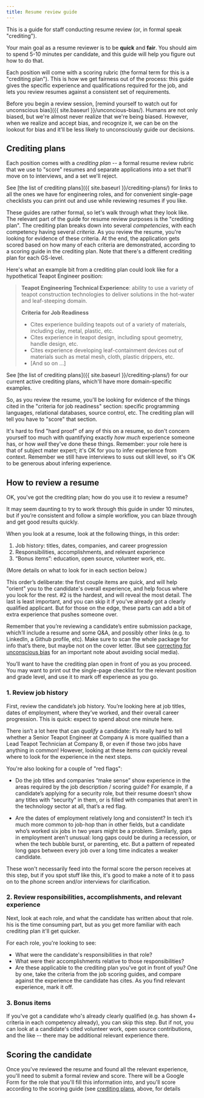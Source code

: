 ```yaml
---
title: Resume review guide
---
```


This is a guide for staff conducting resume review (or, in formal speak "crediting").

Your main goal as a resume reviewer is to be **quick** and **fair**. You should aim to spend 5-10 minutes per
candidate, and this guide will help you figure out how to do that.

Each position will come with a scoring rubric (the formal term for this is a "crediting plan"). This is how we get fairness out of the process: this guide gives the specific experience and qualifications required for the job, and lets you review resumes against a consistent set of requirements.

Before you begin a review session, [remind yourself to watch out for unconscious bias]({{ site.baseurl }}/unconcious-bias/). Humans are not only biased, but we're almost never realize that we're being biased. However, when we realize and accept bias, and recognize it, we can be on the lookout for bias and it'll be less likely to unconsciously guide our decisions.

## Crediting plans

Each position comes with a *crediting plan* -- a formal resume review rubric that we use to "score" resumes and separate applications into a set that'll move on to interviews, and a set we'll reject. 

See [the list of crediting plans]({{ site.baseurl }}/crediting-plans/) for links to all the ones we have for engineering roles, and for convenient single-page checklists you can print out and use while reviewing resumes if you like.

These guides are rather formal, so let's walk through what they look like. The relevant part of the guide for resume review purposes is the "crediting plan". The crediting plan breaks down into several *competencies*, with each competency having several *criteria*. As you review the resume, you're looking for evidence of these criteria. At the end, the application gets scored based on how many of each criteria are demonstrated, according to a scoring guide in the crediting plan. Note that there's a different crediting plan for each GS-level.

Here's what an example bit from a crediting plan could look like for a hypothetical Teapot Engineer position:

> **Teapot Engineering Technical Experience**: ability to use a variety of teapot construction technologies to deliver solutions in the  hot-water and leaf-steeping domain.
>
> **Criteria for Job Readiness**
> * Cites experience building teapots out of a variety of materials, including clay, metal, plastic, etc.
> * Cites experience in teapot design, including spout geometry, handle design, etc.
> * Cites experience developing leaf-containment devices out of materials such as metal mesh, cloth, plastic drippers, etc.
> * [And so on ...]
>
See [the list of crediting plans]({{ site.baseurl }}/crediting-plans/) for our current active crediting plans, which'll have more domain-specific examples.

So, as you review the resume, you'll be looking for evidence of the things cited in the "criteria for job readiness" section: specific programming languages, relational databases, source control, etc. The crediting plan will tell you have to "score" that section.

It's hard to find "hard proof" of any of this on a resume, so don't concern yourself too much with quantifying exactly *how much* experience someone has, or how *well* they've done these things. Remember: your role here is that of subject mater expert; it's OK for you to infer experience from context. Remember we still have interviews to suss out skill level, so it's OK to be generous about infering experience.

## How to review a resume

OK, you've got the crediting plan; how do you use it to review a resume?

It may seem daunting to try to work through this guide in under 10
minutes, but if you’re consistent and follow a simple workflow, you can
blaze through and get good results quickly. 

When you look at a resume, look at the following things, in this order:

1.  Job history: titles, dates, companies, and career progression
2.  Responsibilities, accomplishments, and relevant experience
3.  “Bonus items”: education, open source, volunteer work, etc.

(More details on what to look for in each section below.)

This order’s deliberate: the first couple items are quick, and will help "orient" you to the candidate's overall experience, and help focus where you look for the rest. \#2 is the hardest, and will reveal the most detail. The last is least important, and you can skip it if you've already got a clearly qualified applicant. But for those on the edge, these parts can add a bit of extra experience that pushes someone over.

Remember that you’re reviewing a candidate’s entire submission package, which’ll include a resume and some Q&A, and possibly other links (e.g. to LinkedIn, a Github profile, etc). Make sure to scan the whole package for info that’s there, but maybe not on the cover letter. (But see [correcting for unconscious bias](./unconcious-bias.md) for an important note about avoiding social media).

You’ll want to have the crediting plan open in front of you as you proceed. You may want to print out the single-page checklist for the relevant position and grade level, and use it to mark off experience as you go.

### 1. Review job history 

First, review the candidate’s job history. You’re looking here at job
titles, dates of employment, where they’ve worked, and their overall
career progression. This is quick: expect to spend about one minute
here.

There isn’t a lot here that can *qualify* a candidate: it’s really hard
to tell whether a Senior Teapot Engineer at Company A is more qualified
than a Lead Teapot Technician at Company B, or even if those two jobs
have anything in common! However, looking at these items *can* quickly
reveal where to look for the experience in the next steps.

You're also looking for a couple of "red flags":

- Do the job titles and companies “make sense” show experience in the areas
  required by the job description / scoring guide? For example, if a candidate’s
  applying for a security role, but their resume doesn’t show any titles with
  “security” in them, or is filled with companies that aren’t in the technology
  sector at all, that’s a red flag.

- Are the dates of employment relatively long and consistent? In tech
  it’s much more common to job-hop than in other fields, but a
  candidate who’s worked six jobs in two years might be a problem.
  Similarly, gaps in employment aren’t unusual: long gaps could be
  during a recession, or when the tech bubble burst, or
  parenting, etc. But a pattern of repeated long gaps between every
  job over a long time indicates a weaker candidate.

These won't necessarily feed into the formal score the person receives at this step, but if you spot stuff like this, it's good to make a note of it to pass on to the phone screen and/or interviews for clarification.

### 2. Review responsibilities, accomplishments, and relevant experience

Next, look at each role, and what the candidate has written about that
role. his is the time consuming part, but as you get more familiar with each crediting plan it'll get quicker. 

For each role, you're looking to see:

- What were the candidate's responsibilities in that role?
- What were their accomplishments relative to those responsibilities?
- Are these applicable to the crediting plan you've got in front of you? One by one, take the criteria from the job
scoring guides, and compare against the experience the candidate has
cites. As you find relevant experience, mark it off.

### 3. Bonus items

If you've got a candidate who's already clearly qualified (e.g. has shown 4+ criteria in each competency already), you can skip this step. But if not, you can look at a candidate's cited volunteer work, open source contributions, and the like -- there may be additional relevant experience there.

## Scoring the candidate

Once you've reviewed the resume and found all the relevant experience, you'll need to submit a formal review and
score. There will be a Google Form for the role that you'll fill this information into, and you'll score according to the scoring guide (see [crediting plans](#crediting-plans), above, for details